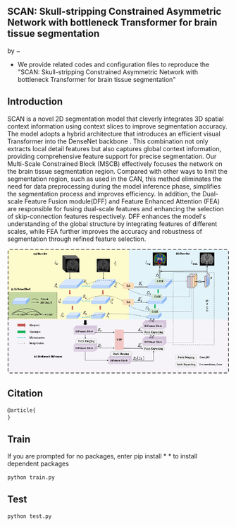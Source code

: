 


## SCAN: Skull-stripping Constrained Asymmetric Network with bottleneck Transformer for brain tissue segmentation

by ~


* We provide related codes and configuration files to reproduce the "SCAN: Skull-stripping Constrained Asymmetric Network with bottleneck Transformer for brain tissue segmentation"

## Introduction
SCAN is a novel 2D segmentation model that cleverly integrates 3D spatial context information using context slices to improve segmentation accuracy. The model adopts a hybrid architecture that introduces an efficient visual Transformer into the DenseNet backbone . This combination not only extracts local detail features but also captures global context information, providing comprehensive feature support for precise segmentation. Our Multi-Scale Constrained Block (MSCB) effectively focuses the network on the brain tissue segmentation region. Compared with other ways to limit the segmentation region, such as used in the CAN, this method eliminates the need for data preprocessing during the model inference phase, simplifies the segmentation process and improves efficiency.
In addition, the Dual-scale Feature Fusion module(DFF) and Feature Enhanced Attention (FEA) are responsible for fusing dual-scale features and enhancing the selection of skip-connection features respectively. DFF enhances the model's understanding of the global structure by integrating features of different scales, while FEA further improves the accuracy and robustness of segmentation through refined feature selection.


<div align="center">
  <img src="figures/framework.png" width="1000" />
</div>


## Citation
```
@article{
}
```

## Train
If you are prompted for no packages, enter pip install * * to install dependent packages
```
python train.py
```

## Test
```
python test.py
```
